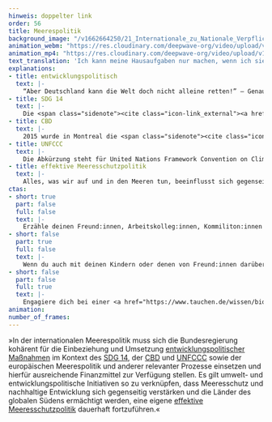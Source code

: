 ```yaml
---
hinweis: doppelter link
order: 56
title: Meerespolitik
background_image: "/v1662664250/21_Internationale_zu_Nationale_Verpflichtungen_julia-solonina-unsplash_fomsxj_bf5cbt.jpg#4cd4ff"
animation_webm: "https://res.cloudinary.com/deepwave-org/video/upload/v1722436500/mo56_ugmdtl.webm"
animation_mp4: "https://res.cloudinary.com/deepwave-org/video/upload/v1721821334/mo56_c4y1p4.mp4"
text_translation: 'Ich kann meine Hausaufgaben nur machen, wenn ich sie verstehe. Wenn ich gar nicht erst vorhabe, sie zu machen, dann tue ich so, als ob ich sie nicht verstehen würde. Abschreiben allerdings geht nicht, weil alle in der Klasse so denken.'
explanations:
- title: entwicklungspolitisch
  text: |-
    “Aber Deutschland kann die Welt doch nicht alleine retten!” – Genau. Zum Glück hat es aber im Laufe seiner Geschichte genug Reichtum als auch <span class="sidenote"><cite class="icon-link_external"><a href="https://ourworldindata.org/contributed-most-global-co2" target="_blank" rel="noopener">"Who has contributed most to global CO2 emissions?" / Our World in Data</a></cite><span>Bringschuld</span></span> angehäuft, die drittgrößte Volkswirtschaft der Erde zu werden, und hat damit sowohl die Mittel in der Hand als auch die Verantwortung, weniger privilegierte Verbündete dabei zu unterstützen, ihren Teil zur Rettung der Welt beizutragen. Das Ziel, die Länder des Globalen Südens in die Lage zu versetzen, zu Wohlstand zu gelangen, <span class="expander"><span class="trigger">ohne dabei auf dieselbe Weise wie wir den Planeten in Schutt und Asche zu legen,</span><span class="info">also zum Beispiel fossile Brennstoffe nur als notwendiges Übel und Phase betrachten zu können, die man möglichst schnell hinter sich bringt. Das erste Land der Welt, das die Einfuhr von Pkws mit Verbrennungsmotor verboten hat? <a href="https://www.tagesschau.de/wirtschaft/energie/verkehrswende-aethiopien-100.html" target="_blank">Äthiopien</a>.</span></span> muss daher in jeder Form internationaler Klima- und Meerespolitik mitgedacht werden.
- title: SDG 14
  text: |-
    Die <span class="sidenote"><cite class="icon-link_external"><a href="https://17ziele.de/" target="_blank" rel="noopener">17 Ziele / BMZ</a></cite><span>17 Ziele</span></span> für nachhaltige Entwicklung der UN <span class="expander"><span class="trigger">(SDGs)</span><span class="info">Sustainable Development Goals</span></span> sind politische Zielsetzungen, an denen sich weltweit die soziale, ökologische und wirtschaftliche Entwicklung messen lassen muss. Das SDG mit der Nummer 14 mit dem Titel Leben unter Wasser fordert, Ozeane, Meere und Meeresressourcen nachhaltig zu erhalten und zu nutzen. Der SDG-Bericht der UN, der jährlich die Fortschritte für die 17 Ziele / BMZ auswertet, bietet in seiner <span class="sidenote"><cite class="icon-link_external"><a href="https://unstats.un.org/sdgs/report/2024/The-Sustainable-Development-Goals-Report-2024.pdf" target="_blank" rel="noopener">Sustainable Development Goals Report 2024 / UN</a></cite><span>Fassung von 2024</span></span> keine besonders erbauliche Lektüre: In einer oftmals nicht von <span class="expander"><span class="trigger">allzu nachhaltigkeitsmotivierten Anführer:innen geführten</span><span class="info">nicht neu</span></span> und von <span class="expander"><span class="trigger">vielfachen Krisen geschüttelten Welt</span><span class="info">teilweise neu</span></span> sind nur 17% der Indikatoren über alle SDGs hinweg ausreichend erfüllt, um die für spätestens bis 2030 gesetzten Ziele zu erreichen, 18% stagnieren und weitere 17% sind sogar hinter die Ausgangswerte von 2015 zurückgefallen. Im Falle des SDG14 bedeutet das <span class="expander"><span class="trigger">konkret:</span><span class="info">im oben verlinkten Bericht auf Seite 45 nachzulesen</span></span> Versauerung der Meere, Nachhaltigkeit der Fischerei, Weitergabe von Know How und Wissen? Da standen wir vor der Erfindung der SDGs besser da. Immerhin: Was die Sicherung des Zugangs handwerklicher Kleinfischerei zu Meeresressourcen und Märkten angeht, sind wir, laut diesem Bericht jedenfalls, auf gutem Weg. Das ist ein (1) Unterziel. Von <span class="sidenote"><cite class="icon-link_external"><a href="https://www.bmz.de/resource/blob/84708/01b-sdg-14-unterziele.pdf" target="_blank" rel="noopener">SDG14 Unterziele / BMZ</a></cite><span>zehn</span></span>.
- title: CBD
  text: |-
    2015 wurde in Montreal die <span class="sidenote"><cite class="icon-link_external"><a href="https://www.international-climate-initiative.com/themen/cbd-cop/" target="_blank" rel="noopener">CBD COP 15 / IKI</a></cite><span>Convention on Biodiversity</span></span> <span class="expander"><span class="trigger">(CBD)</span><span class="info">das Übereinkommen über die biologische Vielfalt - eine globale Vereinbarung, die die Zerstörung der natürlichen Lebensräume aufhalten und umkehren will</span></span> beschlossen. Das eindrücklichste Ergebnis war vermutlich das vereinbarte Ziel, bis 2030 jeweils 30 Prozent der Meeres- und Landflächen der ganzen Welt unter Schutz zu stellen - Coole <span class="expander"><span class="trigger">sprechen</span><span class="info">und sprechen das Thirty by Thirty aus</span></span> von 30 x 30. Nun sind aber internationale rechtliche Rahmen das eine und ihre tatsächliche Umsetzung in wirksame Regulierungen das andere - und die vollumfängliche Umsetzung von 30 x 30, für die man auch weite Teile der <span class="expander"><span class="trigger">Hohen See</span><span class="info">also der zwei Drittel der Meere, die nicht zu einer Ausschließlichen Wirtschaftszone (AWZ), zum Küstenmeer, zu den Binnengewässern eines Staates oder zu den Archipelgewässern eines Archipelstaats gehören - was ganz offensichtlich ziemlich viel Fläche ist</span></span> unter Schutz würde stellen müssen, war erstmal nicht viel mehr als ein frommer Wunsch. Denn wie sollte man wirksame Gesetze schaffen und durchsetzen für riesige Gebiete, die in keine nationale Jurisdiktion fallen und damit quasi rechtsfreier Raum sind? Erst mit dem weltweiten <span class="expander"><span class="trigger">Hochseeabkommen,</span><span class="info">länger und offizieller: Agreement under the United Nations Convention on the Law of the Sea on the Conservation and Sustainable Use of Marine Biological Diversity of Areas beyond National Jurisdiction (BBNJ Agreement)</span></span> das nach 15 Jahren Verhandlungen <span class="expander"><span class="trigger">2023 in New York verabschiedet</span><span class="info"></span></span> wurde, hat 30 x 30 die rechtlichen Zähne bekommen, die es braucht, um sich von der Wunschvorstellung zur realen Möglichkeit durchzubeißen. Wie weit wir damit bisher sind, weiß in großer Detailtiefe der REMINDER an Anna, darauf in der NGO Gruppe hinzuweisen <span class="sidenote"><cite class="icon-link_external"><a href="https://30x30.skytruth.org/" target="_blank" rel="noopener">30x30 / SkyTruth</a></cite><span>30 x 30 Progress Tracker</span></span> von <span class="expander"><span class="trigger">SkyTruth.</span><span class="info">Spoiler: Es sind 7,9% der Meere, 17,2% der Landfläche - es fehlt also noch ein bisschen was.</span></span>
- title: UNFCCC
  text: |-
    Die Abkürzung steht für United Nations Framework Convention on Climate Change – also die Klimawandel-Rahmenkonvention der Vereinten Nationen. Dieses Abkommen ist, seitdem es 1992 in Rio beschlossen wurde, von <span class="sidenote"><cite class="icon-link_external"><a href="https://unfccc.int/process-and-meetings/the-convention/status-of-ratification-of-the-convention" target="_blank" rel="noopener">"Status of Ratification of th Convention" / UN Climate Change</a></cite><span>198</span></span> Vertragsparteien unterzeichnet worden. Das sind nach den meisten gängigen Definitionen so gut wie alle Länder der Welt, nach einigen Definitionen sogar <span class="expander"><span class="trigger">mehr Länder als es gibt</span><span class="info">offenbar ist die Frage, <a href="https://www.kdq.de/de/impulse/21-laender.html" target="_blank">wie viele</a> Länder auf der Welt existieren, gar nicht so leicht zu beantworten</span></span> – das ergibt einen Zustimmungswert von über 100%! Die <span class="sidenote"><cite class="icon-link_external"><a href="https://www.umweltbundesamt.de/themen/klima-energie/internationale-eu-klimapolitik/klimarahmenkonvention-der-vereinten-nationen-unfccc#entstehungsgeschichte" target="_blank" rel="noopener">"Klimarahmenkonvention der Vereinten Nationen (UNFCCC)" / UBA</a></cite><span>wichtigsten Ziele</span></span> des Abkommens: Eine Stabilisierung der Menge der Treibhausgase in der Atmosphäre auf einem Niveau, das eine gefährliche, menschengemachte Störung des Klimasystems verhindert, und zwar innerhalb eines Zeitrahmens, der den Ökosystemen eine natürliche Anpassung an die Veränderung des Klimas erlaubt. Dazu sollen alle Vertragsparteien beitragen, allerdings, wichtig: gemäß ihrer “gemeinsamen, aber <span class="expander"><span class="trigger">unterschiedlichen Verantwortung und Kapazitäten”.</span><span class="info">Ein absolut zentraler Punkt, weil er anerkennt, dass die reichen Länder unverhältnismäßig viel mehr <a href="https://ourworldindata.org/contributed-most-global-co2" target="_blank">s. (Daten bei Our World in Data</a>) zu der Bredouille, in der wir sind, beigetragen haben und weiter beitragen als die ärmeren, und dementsprechend mehr zur Lösung beitragen müssen und können.</span></span>
- title: effektive Meeresschutzpolitik
  text: |-
    Alles, was wir auf und in den Meeren tun, beeinflusst sich gegenseitig, <span class="expander"><span class="trigger">im Guten wie im Schlechten.</span><span class="info">Wie sinnvoll wäre zum Beispiel eine Raumplanung, in der Offshore-Windparks, Fischerei und Naturschutzgebiete von ganz unterschiedlichen Akteuren geplant und dabei nicht aufeinander abgestimmt werden? Null sinnvoll. Richtig.</span></span> Das hat die EU zum Glück auch bemerkt, und zwar schon vor einer ganzen Weile. Seit den frühen 2000er Jahren hat sie daher eine sogenannte <span class="sidenote"><cite class="icon-link_external"><a href="https://www.europarl.europa.eu/factsheets/de/sheet/121/integrierte-meerespolitik-der-europaischen-union" target="_blank" rel="noopener">"Integrierte Meerespolitik der Europäischen Union" / Europäisches Parlament</a></cite><span>integrierte Meerespolitik</span></span> vorangetrieben, die alle maritimen Politikbereiche bündelt, die bis dahin nicht miteinander verknüpft gewesen waren. Das ist natürlich grundsätzlich zu begrüßen. Aber der in diesem Zusammenhang häufig genannte Begriff der “Ganzheitlichkeit” geht vielleicht doch ein bisschen am Kern der Sache vorbei – denn was man sich von diesem koordinierten Ansatz im Umgang mit Ozeanen, Meeren und Küsten verspricht, sind auch im ganz offiziellen Wording: Höhere wirtschaftliche Erträge aus den Meeren bei geringeren negativen Auswirkungen auf die Ökosysteme. In dieser Reihenfolge.
ctas:
- short: true
  part: false
  full: false
  text: |-
    Erzähle deinen Freund:innen, Arbeitskolleg:innen, Kommiliton:innen und den Interessierten in deiner Famile von diesem Tool hier.
- short: false
  part: true
  full: false
  text: |-
    Wenn du auch mit deinen Kindern oder denen von Freund:innen darüber sprechen möchtest, wie wichtig Meerespolitik für den Meeresschutz ist, dann spiel dieses <a href="https://play.google.com/store/apps/details?id=com.DEEPWAVE.Meeresfibel&pli=1" target="_blank">Spiel</a> mit ihnen.
- short: false
  part: false
  full: true
  text: |-
    Engagiere dich bei einer <a href="https://www.tauchen.de/wissen/biologie/meeresschutzorganisationen-im-ueberblick/" target="_blank">NGO</a> oder in einer Partei, die sich für den Schutz der Meere im Globalen Süden stark macht.
animation:
number_of_frames:
---
```

»In der internationalen Meerespolitik muss sich die Bundesregierung kohärent für die Einbeziehung und Umsetzung [entwicklungspolitischer Maßnahmen](# "entwicklungspolitisch") im Kontext des [SDG 14](# "SDG 14"), der [CBD](# "CBD") und [UNFCCC](# "UNFCCC") sowie der europäischen Meerespolitik und anderer relevanter Prozesse einsetzen und hierfür ausreichende Finanzmittel zur Verfügung stellen. Es gilt umwelt- und entwicklungspolitische Initiativen so zu verknüpfen, dass Meeresschutz und nachhaltige Entwicklung sich gegenseitig verstärken und die Länder des globalen Südens ermächtigt werden, eine eigene [effektive Meeresschutzpolitik](# "effektive Meeresschutzpolitik") dauerhaft fortzuführen.«